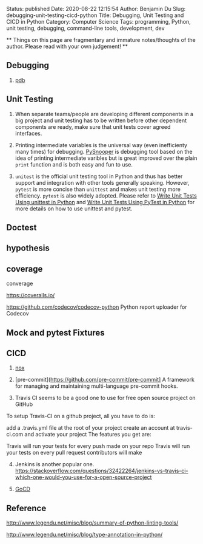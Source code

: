 Status: published
Date: 2020-08-22 12:15:54
Author: Benjamin Du
Slug: debugging-unit-testing-cicd-python
Title: Debugging, Unit Testing and CICD in Python
Category: Computer Science
Tags: programming, Python, unit testing, debugging, command-line tools, development, dev

**
Things on this page are fragmentary and immature notes/thoughts of the author.
Please read with your own judgement!
**

## Debugging

1. [pdb](https://docs.python.org/3/library/pdb.html)

## Unit Testing

1. When separate teams/people are developing different components in a big project 
    and unit testing has to be written before other dependent components are ready,
    make sure that unit tests cover agreed interfaces.

2. Printing intermediate variables is the universal way (even inefficienty many times) for debugging.
    [PySnooper](https://github.com/cool-RR/PySnooper) is debugging tool 
    based on the idea of printing intermediate varibles 
    but is great improved over the plain `print` function 
    and is both easy and fun to use.

3. `unitest` is the official unit testing tool in Python
    and thus has better support and integration with other tools generally speaking. 
    However, 
    `pytest` is more concise than `unittest` and makes unit testing more efficiency.
    `pytest` is also widely adopted.
    Please refer to
    [Write Unit Tests Using unittest in Python](http://www.legendu.net/misc/blog/write-unit-tests-using-unittest-in-Python/)
    and
    [Write Unit Tests Using PyTest in Python](http://www.legendu.net/misc/blog/pytest-tips/)
    for more details on how to use unittest and pytest.

## Doctest 

## hypothesis

## coverage 

converage

https://coveralls.io/

https://github.com/codecov/codecov-python
Python report uploader for Codecov



## Mock and pytest Fixtures


## CICD

1. [nox](http://www.legendu.net/misc/blog/tips-on-nox/)

2. [pre-commit](https://github.com/pre-commit/pre-commit]
    A framework for managing and maintaining multi-language pre-commit hooks.

1. Travis CI seems to be a good one to use for free open source project on GitHub

To setup Travis-CI on a github project, all you have to do is:

add a .travis.yml file at the root of your project
create an account at travis-ci.com and activate your project
The features you get are:

Travis will run your tests for every push made on your repo
Travis will run your tests on every pull request contributors will make


4. Jenkins is another popular one.
    https://stackoverflow.com/questions/32422264/jenkins-vs-travis-ci-which-one-would-you-use-for-a-open-source-project

5. [GoCD](https://www.gocd.org/)

## Reference

http://www.legendu.net/misc/blog/summary-of-python-linting-tools/

http://www.legendu.net/misc/blog/type-annotation-in-python/
